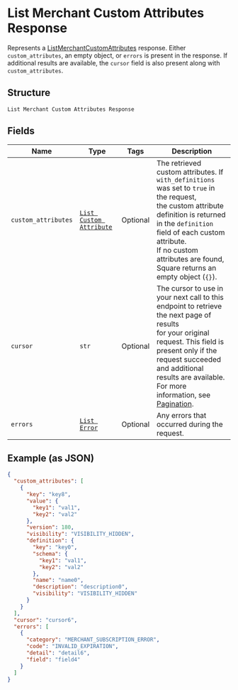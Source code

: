 
# List Merchant Custom Attributes Response

Represents a [ListMerchantCustomAttributes](../../doc/api/merchant-custom-attributes.md#list-merchant-custom-attributes) response.
Either `custom_attributes`, an empty object, or `errors` is present in the response. If additional
results are available, the `cursor` field is also present along with `custom_attributes`.

## Structure

`List Merchant Custom Attributes Response`

## Fields

| Name | Type | Tags | Description |
|  --- | --- | --- | --- |
| `custom_attributes` | [`List Custom Attribute`](../../doc/models/custom-attribute.md) | Optional | The retrieved custom attributes. If `with_definitions` was set to `true` in the request,<br>the custom attribute definition is returned in the `definition` field of each custom attribute.<br>If no custom attributes are found, Square returns an empty object (`{}`). |
| `cursor` | `str` | Optional | The cursor to use in your next call to this endpoint to retrieve the next page of results<br>for your original request. This field is present only if the request succeeded and additional<br>results are available. For more information, see [Pagination](https://developer.squareup.com/docs/build-basics/common-api-patterns/pagination). |
| `errors` | [`List Error`](../../doc/models/error.md) | Optional | Any errors that occurred during the request. |

## Example (as JSON)

```json
{
  "custom_attributes": [
    {
      "key": "key8",
      "value": {
        "key1": "val1",
        "key2": "val2"
      },
      "version": 180,
      "visibility": "VISIBILITY_HIDDEN",
      "definition": {
        "key": "key0",
        "schema": {
          "key1": "val1",
          "key2": "val2"
        },
        "name": "name0",
        "description": "description0",
        "visibility": "VISIBILITY_HIDDEN"
      }
    }
  ],
  "cursor": "cursor6",
  "errors": [
    {
      "category": "MERCHANT_SUBSCRIPTION_ERROR",
      "code": "INVALID_EXPIRATION",
      "detail": "detail6",
      "field": "field4"
    }
  ]
}
```

